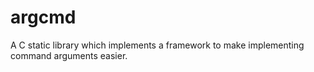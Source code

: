 # argcmd

A C static library which implements a framework to make implementing
command arguments easier.
